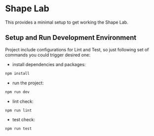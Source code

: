 # Shape Lab

This provides a minimal setup to get working the Shape Lab.

## Setup and Run Development Environment

Project include configurations for Lint and Test, so just following set of commands you could trigger desired one:

- install dependencies and packages:

```js
npm install
```

- run the project:

```js
npm run dev
```

- lint check:
```js
npm run lint
```
- test check:
```js
npm run test
```